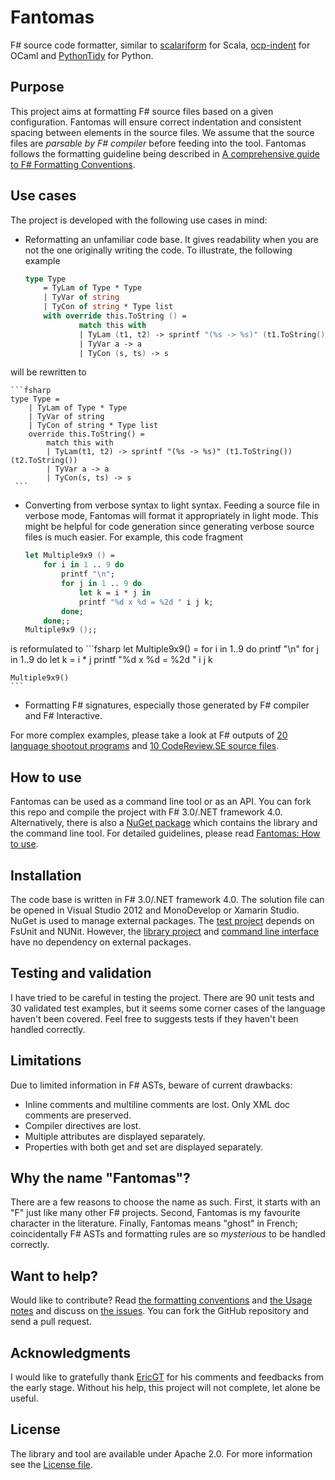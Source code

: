 Fantomas
========

F# source code formatter, similar to [scalariform](https://github.com/mdr/scalariform) for Scala, [ocp-indent](https://github.com/OCamlPro/ocp-indent) for OCaml and [PythonTidy](https://github.com/acdha/PythonTidy) for Python.

## Purpose
This project aims at formatting F# source files based on a given configuration.
Fantomas will ensure correct indentation and consistent spacing between elements in the source files.
We assume that the source files are *parsable by F# compiler* before feeding into the tool.
Fantomas follows the formatting guideline being described in [A comprehensive guide to F# Formatting Conventions](FormattingConventions.md).

## Use cases
The project is developed with the following use cases in mind:

 - Reformatting an unfamiliar code base. It gives readability when you are not the one originally writing the code. 
To illustrate, the following example

	```fsharp
	type Type
	    = TyLam of Type * Type
	    | TyVar of string
	    | TyCon of string * Type list
	    with override this.ToString () =
	            match this with
	            | TyLam (t1, t2) -> sprintf "(%s -> %s)" (t1.ToString()) (t2.ToString())
	            | TyVar a -> a
	            | TyCon (s, ts) -> s
	 ```
will be rewritten to

	```fsharp
	type Type = 
	    | TyLam of Type * Type
	    | TyVar of string
	    | TyCon of string * Type list
	    override this.ToString() = 
	        match this with
	        | TyLam(t1, t2) -> sprintf "(%s -> %s)" (t1.ToString()) (t2.ToString())
	        | TyVar a -> a
	        | TyCon(s, ts) -> s
	 ```

 - Converting from verbose syntax to light syntax. 
Feeding a source file in verbose mode, Fantomas will format it appropriately in light mode.
This might be helpful for code generation since generating verbose source files is much easier.
For example, this code fragment

	```fsharp
	let Multiple9x9 () = 
	    for i in 1 .. 9 do
	        printf "\n";
	        for j in 1 .. 9 do
	            let k = i * j in
	            printf "%d x %d = %2d " i j k;
	        done;
	    done;;
	Multiple9x9 ();;
	```	
is reformulated to 
	```fsharp
	let Multiple9x9() = 
	    for i in 1..9 do
	        printf "\n"
	        for j in 1..9 do
	            let k = i * j
	            printf "%d x %d = %2d " i j k
	
	Multiple9x9()
	```

 - Formatting F# signatures, especially those generated by F# compiler and F# Interactive.

For more complex examples, please take a look at F# outputs of [20 language shootout programs](tests/languageshootout_output) and [10 CodeReview.SE source files](tests/stackexchange_output).

## How to use
Fantomas can be used as a command line tool or as an API.
You can fork this repo and compile the project with F# 3.0/.NET framework 4.0. 
Alternatively, there is also a [NuGet package](https://nuget.org/packages/Fantomas/) which contains the library and the command line tool.
For detailed guidelines, please read [Fantomas: How to use](Usage.md).

## Installation
The code base is written in F# 3.0/.NET framework 4.0. 
The solution file can be opened in Visual Studio 2012 and MonoDevelop or Xamarin Studio.
NuGet is used to manage external packages.
The [test project](src/Fantomas.Tests) depends on FsUnit and NUNit.
However, the [library project](src/Fantomas) and [command line interface](src/Fantomas.Cmd) have no dependency on external packages.

## Testing and validation
I have tried to be careful in testing the project.
There are 90 unit tests and 30 validated test examples, 
but it seems some corner cases of the language haven't been covered.
Feel free to suggests tests if they haven't been handled correctly.

## Limitations
Due to limited information in F# ASTs, beware of current drawbacks:

 - Inline comments and multiline comments are lost. Only XML doc comments are preserved.
 - Compiler directives are lost.
 - Multiple attributes are displayed separately.
 - Properties with both get and set are displayed separately. 

## Why the name "Fantomas"?
There are a few reasons to choose the name as such. 
First, it starts with an "F" just like many other F# projects. 
Second, Fantomas is my favourite character in the literature. 
Finally, Fantomas means "ghost" in French; coincidentally F# ASTs and formatting rules are so *mysterious* to be handled correctly.

## Want to help?
Would like to contribute? Read [the formatting conventions](FormattingConventions.md) and [the Usage notes](Usage.md) and discuss on [the issues](../../issues). You can fork the GitHub repository and send a pull request.

## Acknowledgments
I would like to gratefully thank [EricGT](https://github.com/EricGT) for his comments and feedbacks from the early stage.
Without his help, this project will not complete, let alone be useful.

## License
The library and tool are available under Apache 2.0. 
For more information see the [License file](LICENSE.md).
